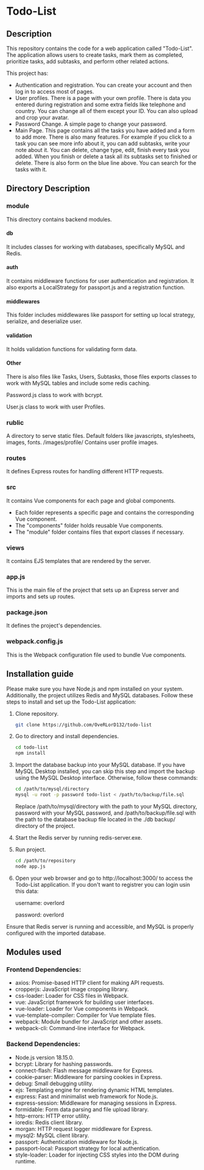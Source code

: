 # Todo-List

## Description

This repository contains the code for a web application called "Todo-List". The application allows users to create tasks, mark them as completed, prioritize tasks, add subtasks, and perform other related actions.

This project has: 

+ Authentication and registration. You can create your account and then log in to access most of pages.
+ User profiles. There is a page with your own profile. There is data you entered during registration and some extra fields like telephone and country. You can change all of them except your ID. You can also upload and crop your avatar.
+ Password Change. A simple page to change your password.
+ Main Page. This page contains all the tasks you have added and a form to add more. There is also many features. For example if you click to a task you can see more info about it, you can add subtasks, write your note about it. You can delete, change type, edit, finish every task you added. When you finish or delete a task all its subtasks set to finished or delete. There is also form on the blue line above. You can search for the tasks with it.

## Directory Description 

### module 

This directory contains backend modules.
#### db
It includes classes for working with databases, specifically MySQL and Redis.
#### auth
It contains middleware functions for user authentication and registration. It also exports a LocalStrategy for passport.js and a registration function.
#### middlewares

This folder includes middlewares like passport for setting up local strategy, serialize, and deserialize user.

#### validation

It holds validation functions for validating form data.

#### Other

There is also files like Tasks, Users, Subtasks, those files exports classes to work with MySQL tables and include some redis caching.

Password.js class to work with bcrypt.

User.js class to work with user Profiles.

### rublic 

A directory to serve static files.
Default folders like javascripts, stylesheets, images, fonts.
/images/profile/ Contains user profile images.

### routes 

It defines Express routes for handling different HTTP requests.

### src 

It contains Vue components for each page and global components.
+ Each folder represents a specific page and contains the corresponding Vue component.
+ The "components" folder holds reusable Vue components.
+ The "module" folder contains files that export classes if necessary.

### views 

It contains EJS templates that are rendered by the server.

### app.js

This is the main file of the project that sets up an Express server and imports and sets up routes.

### package.json 

It defines the project's dependencies.

### webpack.config.js 

This is the Webpack configuration file used to bundle Vue components.

## Installation guide 

Please make sure you have Node.js and npm installed on your system. Additionally, the project utilizes Redis and MySQL databases. Follow these steps to install and set up the Todo-List application:
1. Clone repository.
   ```bash
   git clone https://github.com/OveRLorD132/todo-list
2. Go to directory and install dependencies.
   ```bash
   cd todo-list
   npm install
3. Import the database backup into your MySQL database. If you have MySQL Desktop installed, you can skip this step and import the backup using the MySQL Desktop interface. Otherwise, follow these commands:
   ```bash
   cd /path/to/mysql/directory
   mysql -u root -p password todo-list < /path/to/backup/file.sql
   ```
   Replace /path/to/mysql/directory with the path to your MySQL directory, password with your MySQL password, and /path/to/backup/file.sql with the path to the database backup file located in the ./db backup/ directory of the project.
4. Start the Redis server by running redis-server.exe.
5. Run project.
   ```bash
   cd /path/to/repository
   node app.js
6. Open your web browser and go to http://localhost:3000/ to access the Todo-List application.
If you don't want to registrer you can login usin this data: 

   username: overlord

   password: overlord

Ensure that Redis server is running and accessible, and MySQL is properly configured with the imported database.

## Modules used

### Frontend Dependencies:

+ axios: Promise-based HTTP client for making API requests.
+ cropperjs: JavaScript image cropping library.
+ css-loader: Loader for CSS files in Webpack.
+ vue: JavaScript framework for building user interfaces.
+ vue-loader: Loader for Vue components in Webpack.
+ vue-template-compiler: Compiler for Vue template files.
+ webpack: Module bundler for JavaScript and other assets.
+ webpack-cli: Command-line interface for Webpack.
  
### Backend Dependencies:

+ Node.js version 18.15.0.
+ bcrypt: Library for hashing passwords.
+ connect-flash: Flash message middleware for Express.
+ cookie-parser: Middleware for parsing cookies in Express.
+ debug: Small debugging utility.
+ ejs: Templating engine for rendering dynamic HTML templates.
+ express: Fast and minimalist web framework for Node.js.
+ express-session: Middleware for managing sessions in Express.
+ formidable: Form data parsing and file upload library.
+ http-errors: HTTP error utility.
+ ioredis: Redis client library.
+ morgan: HTTP request logger middleware for Express.
+ mysql2: MySQL client library.
+ passport: Authentication middleware for Node.js.
+ passport-local: Passport strategy for local authentication.
+ style-loader: Loader for injecting CSS styles into the DOM during runtime.